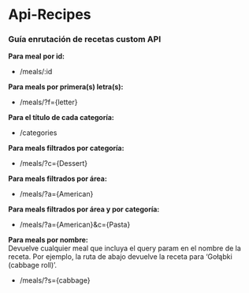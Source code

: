 # Api-Recipes

### Guía enrutación de recetas custom API

**Para meal por id:**  
- /meals/:id

**Para meals por primera(s) letra(s):**  
- /meals/?f={letter}
 
**Para el título de cada categoría:**  
- /categories

**Para meals filtrados por categoría:**  
- /meals/?c={Dessert}

**Para meals filtrados por área:**  
- /meals/?a={American}

**Para meals filtrados por área y por categoría:**  
- /meals/?a={American}&c={Pasta}

**Para meals por nombre:**  
Devuelve cualquier meal que incluya el query param en el nombre de la receta. Por ejemplo, la ruta de abajo devuelve la receta para ‘Gołąbki (cabbage roll)’.
- /meals/?s={cabbage}
